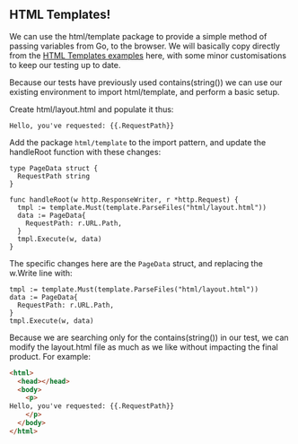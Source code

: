## HTML Templates!

We can use the html/template package to provide a simple method of passing variables from Go, to the browser. We will basically copy directly from the [HTML Templates examples](https://gowebexamples.com/templates/) here, with some minor customisations to keep our testing up to date.

Because our tests have previously used contains(string()) we can use our existing environment to import html/template, and perform a basic setup.

Create html/layout.html and populate it thus:

```
Hello, you've requested: {{.RequestPath}}
```

Add the package `html/template` to the import pattern, and update the handleRoot function with these changes:

```
type PageData struct {
  RequestPath string
}

func handleRoot(w http.ResponseWriter, r *http.Request) {
  tmpl := template.Must(template.ParseFiles("html/layout.html"))
  data := PageData{
    RequestPath: r.URL.Path,
  }
  tmpl.Execute(w, data)
}
```

The specific changes here are the `PageData` struct, and replacing the w.Write line with:

```
tmpl := template.Must(template.ParseFiles("html/layout.html"))
data := PageData{
  RequestPath: r.URL.Path,
}
tmpl.Execute(w, data)
```

Because we are searching only for the contains(string()) in our test, we can modify the layout.html file as much as we like without impacting the final product. For example:

```html
<html>
  <head></head>
  <body>
    <p>
Hello, you've requested: {{.RequestPath}}
    </p>
  </body>
</html>
```
